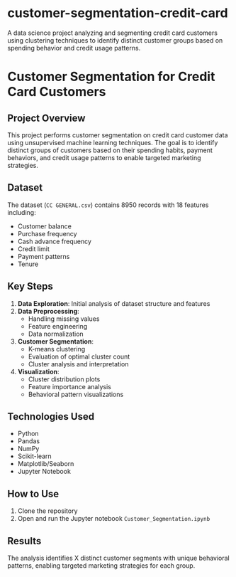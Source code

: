 # customer-segmentation-credit-card
A data science project analyzing and segmenting credit card customers using clustering techniques to identify distinct customer groups based on spending behavior and credit usage patterns.
# Customer Segmentation for Credit Card Customers

## Project Overview
This project performs customer segmentation on credit card customer data using unsupervised machine learning techniques. The goal is to identify distinct groups of customers based on their spending habits, payment behaviors, and credit usage patterns to enable targeted marketing strategies.

## Dataset
The dataset (`CC GENERAL.csv`) contains 8950 records with 18 features including:
- Customer balance
- Purchase frequency
- Cash advance frequency
- Credit limit
- Payment patterns
- Tenure

## Key Steps
1. **Data Exploration**: Initial analysis of dataset structure and features
2. **Data Preprocessing**:
   - Handling missing values
   - Feature engineering
   - Data normalization
3. **Customer Segmentation**:
   - K-means clustering
   - Evaluation of optimal cluster count
   - Cluster analysis and interpretation
4. **Visualization**:
   - Cluster distribution plots
   - Feature importance analysis
   - Behavioral pattern visualizations

## Technologies Used
- Python
- Pandas
- NumPy
- Scikit-learn
- Matplotlib/Seaborn
- Jupyter Notebook

## How to Use
1. Clone the repository
2. Open and run the Jupyter notebook `Customer_Segmentation.ipynb`

## Results
The analysis identifies X distinct customer segments with unique behavioral patterns, enabling targeted marketing strategies for each group.

